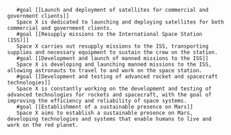       
       #goal [[Launch and deployment of satellites for commercial and government clients]]
       Space X is dedicated to launching and deploying satellites for both commercial and government clients.
       #goal [[Resupply missions to the International Space Station (ISS)]]
       Space X carries out resupply missions to the ISS, transporting supplies and necessary equipment to sustain the crew on the station.
       #goal [[Development and launch of manned missions to the ISS]]
       Space X is developing and launching manned missions to the ISS, allowing astronauts to travel to and work on the space station.
       #goal [[Development and testing of advanced rocket and spacecraft technologies]]
       Space X is constantly working on the development and testing of advanced technologies for rockets and spacecraft, with the goal of improving the efficiency and reliability of space systems.
       #goal [[Establishment of a sustainable presence on Mars]]
       Space X aims to establish a sustainable presence on Mars, developing technologies and systems that enable humans to live and work on the red planet.



